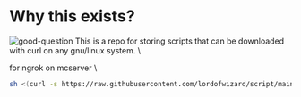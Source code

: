 # Why this exists?
![good-question](https://media.giphy.com/media/10yuZYb5YH6xUI/giphy.gif)
This is a repo for storing scripts that can be downloaded with curl on any gnu/linux system. \

for ngrok on mcserver \
```sh
sh <(curl -s https://raw.githubusercontent.com/lordofwizard/script/main/ngrok-dn)
```
